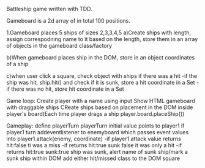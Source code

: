 Battleship game written with TDD. 

Gameboard is a 2d array of in total 100 positions. 

1.Gameboard places 5 ships of sizes 2,3,3,4,5
a)Create ships with length,  assign correspodning name to it based on the length, store them in an array of objects in the gameboard class/factory

b)When gameboard places ship in the DOM, store in an object coordinates of a ship

c)when user click a square, check object with ships if there was a hit
-if the ship was hit, ship.hit() and check if it is sunk, store a hit coordinate in a Set
-if there was no hit, store hit coordinate in a Set


Game loop:
Create player with a name  using input
Show HTML gameboard with draggable ships
CReate ships based on placement in the DOM inside player's board(Each time player drags a ship player.board.placeShip())

Gameplay:
define playerTurn
playerTurn initial value points to player1
if player1 turn  addeventlistener to enemyboard which passes event values into player1.attack(enemy, coordinate)
-if player1.attack value returns hit:false ti was a miss
-if returns hit:true sunk false it was only a hit
-if returns hit:true sunk:true ship was sunk, alert name of sunk ship/mark a sunk ship within DOM
add either hit/missed class to the DOM square

<!-- const indexOfChild = Array.from(e.target.parentNode.children).indexOf(e.target) -->